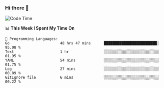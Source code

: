 ### Hi there 👋

<!--
**CrazyCollin/crazycollin** is a ✨ _special_ ✨ repository because its `README.md` (this file) appears on your GitHub profile.

Here are some ideas to get you started:

- 🔭 I’m currently working on ...
- 🌱 I’m currently learning ...
- 👯 I’m looking to collaborate on ...
- 🤔 I’m looking for help with ...
- 💬 Ask me about ...
- 📫 How to reach me: ...
- 😄 Pronouns: ...
- ⚡ Fun fact: ...
-->

<!--START_SECTION:waka-->
![Code Time](http://img.shields.io/badge/Code%20Time-1%2C668%20hrs%2052%20mins-blue)

📊 **This Week I Spent My Time On** 

```text
💬 Programming Languages: 
Go                       48 hrs 47 mins      ████████████████████████░   95.08 % 
Text                     1 hr                ░░░░░░░░░░░░░░░░░░░░░░░░░   01.95 % 
YAML                     54 mins             ░░░░░░░░░░░░░░░░░░░░░░░░░   01.75 % 
Log                      27 mins             ░░░░░░░░░░░░░░░░░░░░░░░░░   00.89 % 
GitIgnore file           6 mins              ░░░░░░░░░░░░░░░░░░░░░░░░░   00.22 % 
```


<!--END_SECTION:waka-->
